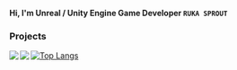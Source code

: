 **Hi, I'm Unreal / Unity Engine Game Developer `RUKA SPROUT`**
### Projects

<a href="https://github.com/lutca1320/Intersection">
  <img align="left" src="https://github-readme-stats.vercel.app/api/pin/?username=lutca1320&repo=Intersection" />
</a>
<a href="https://github.com/lutca1320/Together">
  <img align="left" src="https://github-readme-stats.vercel.app/api/pin/?username=lutca1320&repo=Together" />
</a>

[![Top Langs](https://github-readme-stats.vercel.app/api/top-langs/?username=lutca1320&hide=html,Python)](https://github.com/anuraghazra/github-readme-stats)
